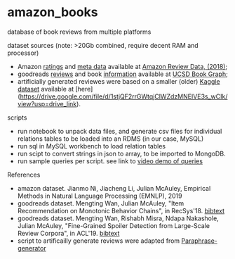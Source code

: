 # amazon_books
database of book reviews from multiple platforms

dataset sources (note: >20Gb combined, require decent RAM and processor)
- Amazon [ratings](https://jmcauley.ucsd.edu/data/amazon_v2/categoryFilesSmall/Books_5.json.gz) and [meta data](https://forms.gle/UEkkJs69e7Z5A5Ps9) available at [Amazon Review Data, (2018)](https://nijianmo.github.io/amazon/index.html);
- goodreads [reviews](https://drive.google.com/uc?id=1pQnXa7DWLdeUpvUFsKusYzwbA5CAAZx7) and book [information](https://drive.google.com/uc?id=1LXpK1UfqtP89H1tYy0pBGHjYk8IhigUK) available at [UCSD Book Graph](https://sites.google.com/eng.ucsd.edu/ucsdbookgraph/home);
- artificially generated reviewes were based on a smaller (older) [Kaggle](https://www.kaggle.com/datasets/mohamedbakhet/amazon-books-reviews) [dataset](https://www.kaggle.com/datasets/mohamedbakhet/amazon-books-reviews/download?datasetVersionNumber=1) available at [here] (https://drive.google.com/file/d/1stjQF2rrGWtqjClWZdzMNEIVE3s_wCIk/view?usp=drive_link). 

scripts
- run notebook to unpack data files, and generate csv files for individual relations tables to be loaded into an RDMS (in our case, MySQL)
- run sql in MySQL workbench to load relation tables
- run scipt to convert strings in json to array, to be imported to MongoDB.
- run sample queries per script. see link to [video demo of queries](https://drive.google.com/drive/folders/12ji0QyLGWv9pNM24RzIrL_OY-6UdUQEY?usp=sharing) 

References<br>
- amazon dataset. Jianmo Ni, Jiacheng Li, Julian McAuley, Empirical Methods in Natural Language Processing (EMNLP), 2019
- goodreads dataset. Mengting Wan, Julian McAuley, "Item Recommendation on Monotonic Behavior Chains", in RecSys'18. [bibtext](https://dblp.uni-trier.de/rec/bibtex/conf/recsys/WanM18)
- goodreads dataset. Mengting Wan, Rishabh Misra, Ndapa Nakashole, Julian McAuley, "Fine-Grained Spoiler Detection from Large-Scale Review Corpora", in ACL'19. [bibtext](https://dblp.uni-trier.de/rec/bibtex/conf/acl/WanMNM19)
- script to artificailly generate reviews were adapted from [Paraphrase-generator](https://github.com/Vamsi995/Paraphrase-Generator#)
